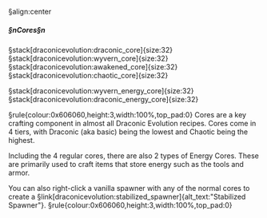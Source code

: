 §align:center
##### §nCores§n

§stack[draconicevolution:draconic_core]{size:32} §stack[draconicevolution:wyvern_core]{size:32} §stack[draconicevolution:awakened_core]{size:32} §stack[draconicevolution:chaotic_core]{size:32}

§stack[draconicevolution:wyvern_energy_core]{size:32} §stack[draconicevolution:draconic_energy_core]{size:32}

§rule{colour:0x606060,height:3,width:100%,top_pad:0}
Cores are a key crafting component in almost all Draconic Evolution recipes.
Cores come in 4 tiers, with Draconic (aka basic) being the lowest and Chaotic being the highest.

Including the 4 regular cores, there are also 2 types of Energy Cores. These are primarily used to craft items that store energy such as the tools and armor.

You can also right-click a vanilla spawner with any of the normal cores to create a §link[draconicevolution:stabilized_spawner]{alt_text:"Stabilized Spawner"}.
§rule{colour:0x606060,height:3,width:100%,top_pad:0}